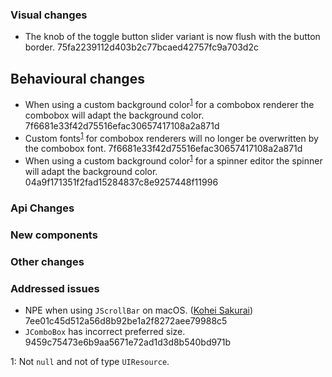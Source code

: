 ### Visual changes
- The knob of the toggle button slider variant is now flush with the button border. 75fa2239112d403b2c77bcaed42757fc9a703d2c

## Behavioural changes
- When using a custom background color<sup>[1](#customValue)</sup> for a combobox renderer the combobox will adapt the background color. 7f6681e33f42d75516efac30657417108a2a871d
- Custom fonts<sup>[1](#customValue)</sup> for combobox renderers will no longer be overwritten by the combobox font. 7f6681e33f42d75516efac30657417108a2a871d
- When using a custom background color<sup>[1](#customValue)</sup> for a spinner editor the spinner will adapt the background color. 04a9f171351f2fad15284837c8e9257448f11996

### Api Changes

### New components

### Other changes

### Addressed issues
- NPE when using `JScrollBar` on macOS. ([Kohei Sakurai](https://github.com/ppp-kohe)) 7ee01c45d512a56d8b92be1a2f8272aee79988c5
- `JComboBox` has incorrect preferred size. 9459c75473e6b9aa5671e72ad1d3d8b540bd971b

<a name="customValue">1</a>: Not `null` and not of type `UIResource`.
